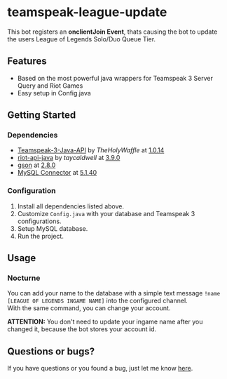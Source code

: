 # teamspeak-league-update
This bot registers an **onclientJoin Event**, thats causing the bot to update the users League of Legends Solo/Duo Queue Tier.

## Features

- Based on the most powerful java wrappers for Teamspeak 3 Server Query and
Riot Games
- Easy setup in Config.java

## Getting Started

### Dependencies

- [Teamspeak-3-Java-API](https://github.com/TheHolyWaffle/TeamSpeak-3-Java-API) by _TheHolyWaffle_ at [1.0.14](https://github.com/TheHolyWaffle/TeamSpeak-3-Java-API/releases/tag/v1.0.14)
- [riot-api-java](https://github.com/taycaldwell/riot-api-java) by _taycaldwell_ at [3.9.0](https://github.com/taycaldwell/riot-api-java/releases/tag/v3.9.0)
- [gson](https://github.com/google/gson) at [2.8.0](https://mvnrepository.com/artifact/com.google.code.gson/gson/2.8.0)
- [MySQL Connector](https://mvnrepository.com/artifact/mysql/mysql-connector-java) at [5.1.40](https://mvnrepository.com/artifact/mysql/mysql-connector-java/5.1.40)

### Configuration

1. Install all dependencies listed above.
2. Customize ```Config.java``` with your database and Teamspeak 3 configurations.
3. Setup MySQL database.
4. Run the project.

## Usage

### Nocturne

You can add your name to the database with a simple text message
```!name [LEAGUE OF LEGENDS INGAME NAME]``` into the configured channel.<br />
With the same command, you can change your account.<br />
<p><b>ATTENTION:</b> You don't need to update your ingame name after you changed it, because
the bot stores your account id.</p>


## Questions or bugs?

If you have questions or you found a bug, just let me know [here](https://github.com/stephan-strate/teamspeak-league-update/issues).